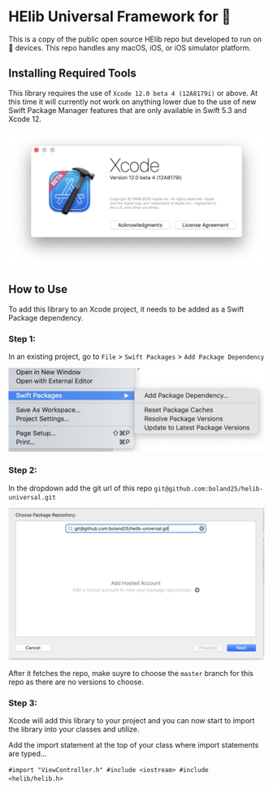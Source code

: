 # HElib Universal Framework for 

This is a copy of the public open source HElib repo but developed to run on  devices.  This repo handles any macOS, iOS, or iOS simulator platform.

## Installing Required Tools 

This library requires the use of `Xcode 12.0 beta 4 (12A8179i)` or above.  At this time it will currently not work on anything lower due to the use of new Swift Package Manager features that are only available in Swift 5.3 and Xcode 12.

![Xcode version](/Documentation/Images/xcode_beta.png?raw=true "Xcode version")

## How to Use

To add this library to an Xcode project, it needs to be added as a Swift Package dependency.

### Step 1:
In an existing project, go to `File` > `Swift Packages` > `Add Package Dependency` 

![Step one image](/Documentation/Images/Step%201.png?raw=true "Add dependency")

### Step 2:
In the dropdown add the git url of this repo `git@github.com:boland25/helib-universal.git`

![Step two image](/Documentation/Images/Step%202.png?raw=true "Add dependency")

After it fetches the repo, make suyre to choose the `master` branch for this repo as there are no versions to choose.

### Step 3:
Xcode will add this library to your project and you can now start to import the library into your classes and utilize.

Add the import statement at the top of your class where import statements are typed...

` #import "ViewController.h"
  #include <iostream>
  #include <helib/helib.h>
`



